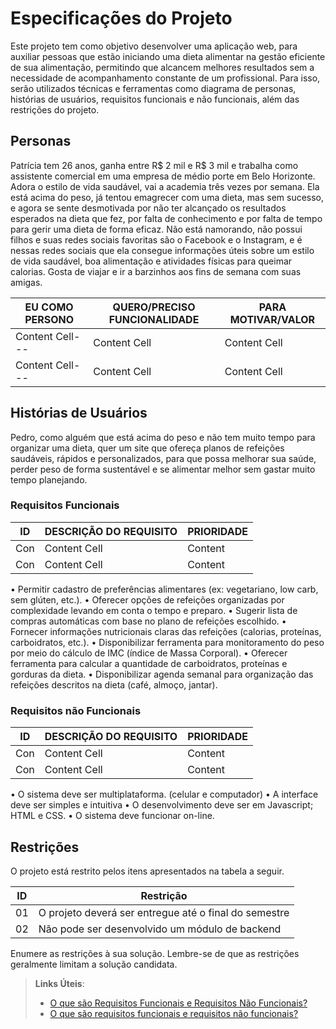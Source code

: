 # Especificações do Projeto

Este projeto tem como objetivo desenvolver uma aplicação web, para auxiliar pessoas que estão iniciando uma dieta alimentar na gestão eficiente de sua alimentação, permitindo que alcancem melhores resultados sem a necessidade de acompanhamento constante de um profissional. Para isso, serão utilizados técnicas e ferramentas como diagrama de personas, histórias de usuários, requisitos funcionais e não funcionais, além das restrições do projeto.

## Personas

Patrícia tem 26 anos, ganha entre R$ 2 mil e R$ 3 mil e trabalha como assistente comercial em uma empresa de médio porte em Belo Horizonte. Adora o estilo de vida saudável, vai a academia três vezes por semana. Ela está acima do peso, já tentou emagrecer com uma dieta, mas sem sucesso, e agora se sente desmotivada por não ter alcançado os resultados esperados na dieta que fez, por falta de conhecimento e por falta de tempo para gerir uma dieta de forma eficaz.
Não está namorando, não possui filhos e suas redes sociais favoritas são o Facebook e o Instagram, e é nessas redes sociais que ela consegue informações úteis sobre um estilo de vida saudável, boa alimentação e atividades físicas para queimar calorias. Gosta de viajar e ir a barzinhos aos fins de semana com suas amigas.

| EU COMO PERSONO  | QUERO/PRECISO FUNCIONALIDADE |PARA MOTIVAR/VALOR |
| ---------------- | ---------------------------- |---------------------- |
| Content Cell---  | Content Cell                 |Content Cell           |
| Content Cell---  | Content Cell                 |Content Cell           |

## Histórias de Usuários

Pedro, como alguém que está acima do peso e não tem muito tempo para organizar uma dieta, quer um site que ofereça planos de refeições saudáveis, rápidos e personalizados, para que possa melhorar sua saúde, perder peso de forma sustentável e se alimentar melhor sem gastar muito tempo planejando.

### Requisitos Funcionais

| ID  |       DESCRIÇÃO DO REQUISITO | PRIORIDADE |
| --  | ---------------------------- |----------- |
| Con | Content Cell                 |Content     |
| Con | Content Cell                 |Content     |

•	Permitir cadastro de preferências alimentares (ex: vegetariano, low carb, sem glúten, etc.).
•	Oferecer opções de refeições organizadas por complexidade levando em conta o tempo e preparo.
•	Sugerir lista de compras automáticas com base no plano de refeições escolhido.
•	Fornecer informações nutricionais claras das refeições (calorias, proteínas, carboidratos, etc.).
•	Disponibilizar ferramenta para monitoramento do peso por meio do cálculo de IMC (índice de Massa Corporal).
•	Oferecer ferramenta para calcular a quantidade de carboidratos, proteínas e gorduras da dieta.
•	Disponibilizar agenda semanal para organização das refeições descritos na dieta (café, almoço, jantar).

### Requisitos não Funcionais

| ID  |       DESCRIÇÃO DO REQUISITO | PRIORIDADE |
| --  | ---------------------------- |----------- |
| Con | Content Cell                 |Content     |
| Con | Content Cell                 |Content     |

•	O sistema deve ser multiplataforma. (celular e computador)
•	A interface deve ser simples e intuitiva
•	O desenvolvimento deve ser em Javascript; HTML e CSS.
•	O sistema deve funcionar on-line.

## Restrições

O projeto está restrito pelos itens apresentados na tabela a seguir.

|ID| Restrição                                             |
|--|-------------------------------------------------------|
|01| O projeto deverá ser entregue até o final do semestre |
|02| Não pode ser desenvolvido um módulo de backend        |


Enumere as restrições à sua solução. Lembre-se de que as restrições geralmente limitam a solução candidata.

> **Links Úteis**:
> - [O que são Requisitos Funcionais e Requisitos Não Funcionais?](https://codificar.com.br/requisitos-funcionais-nao-funcionais/)
> - [O que são requisitos funcionais e requisitos não funcionais?](https://analisederequisitos.com.br/requisitos-funcionais-e-requisitos-nao-funcionais-o-que-sao/)
